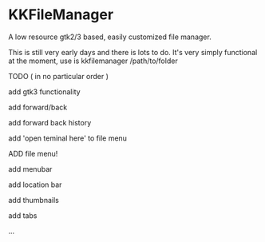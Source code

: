 # KKFileManager
A low resource gtk2/3 based, easily customized file manager.

This is still very early days and there is lots to do.
It's very simply functional at the moment, use is kkfilemanager /path/to/folder

TODO ( in no particular order )

add gtk3 functionality

add forward/back

add forward back history

add 'open teminal here' to file menu

ADD file menu!

add menubar

add location bar

add thumbnails

add tabs

...

